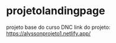 # projetolandingpage
projeto base do curso DNC
link do projeto: https://alyssonprojeto1.netlify.app/
